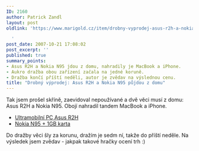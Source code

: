 ```yaml
---
ID: 2160
author: Patrick Zandl
layout: post
oldlink: 'https://www.marigold.cz/item/drobny-vyprodej-asus-r2h-a-nokia-n95-pujdou-z-domu

  '
post_date: 2007-10-21 17:08:02
post_excerpt: ''
published: true
summary_points:
- Asus R2H a Nokia N95 jdou z domu, nahradily je MacBook a iPhone.
- Aukro dražba obou zařízení začala na jedné koruně.
- Dražba končí příští neděli, autor je zvědav na výslednou cenu.
title: "Drobný výprodej: Asus R2H a Nokia N95 půjdou z domu"
---
```


Tak jsem prošel skříně, zaevidoval nepoužívané a dvě věci musí z domu: Asus R2H a Nokia N95. Obojí nahradil tandem MacBook a iPhone.

- <a href="http://www.aukro.cz/show_item.php?item=259281306">Ultramobilní PC Asus R2H</a><br/>
- <a href="http://www.aukro.cz/show_item.php?item=259283625">Nokia N95 + 1GB karta</a>

Do dražby věci šly za korunu, dražím je sedm ní, takže do příští neděle. Na výsledek jsem zvědav - jakpak takové hračky ocení trh :)